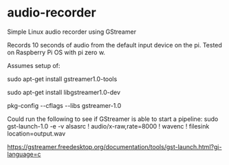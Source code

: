 # audio-recorder
Simple Linux audio recorder using GStreamer 

Records 10 seconds of audio from the default input device on the pi.  Tested on Raspberry Pi OS with pi zero w.

Assumes setup of:

sudo apt-get install gstreamer1.0-tools

sudo apt-get install libgstreamer1.0-dev

pkg-config --cflags --libs gstreamer-1.0

Could run the following to see if GStreamer is able to start a pipeline:
sudo gst-launch-1.0 -e -v alsasrc !  audio/x-raw,rate=8000 ! wavenc ! filesink location=output.wav

https://gstreamer.freedesktop.org/documentation/tools/gst-launch.html?gi-language=c 
